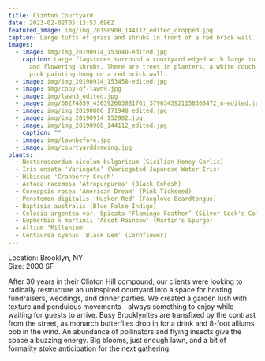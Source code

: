```yaml
---
title: Clinton Courtyard
date: 2023-02-02T05:13:53.696Z
featured_image: img/img_20190908_144112_edited_cropped.jpg
caption: Large tufts of grass and shrubs in front of a red brick wall.
images:
  - image: img/img_20190914_153040-edited.jpg
    caption: Large flagstones surround a courtyard edged with large tufts of grass
      and flowering shrubs. There are trees in planters, a white couch, and a
      pink painting hung on a red brick wall.
  - image: img/img_20190914_153458-edited.jpg
  - image: img/copy-of-lawn9.jpg
  - image: img/lawn3_edited.jpg
  - image: img/66274859_436392663881761_3796343921158368472_n-edited.jpg
  - image: img/img_20190806_171948_edited.jpg
  - image: img/img_20190914_152902.jpg
  - image: img/img_20190908_144112_edited.jpg
    caption: ""
  - image: img/lawnbefore.jpg
  - image: img/courtyarddrawing.jpg
plants:
  - Nectaroscordum siculum bulgaricum (Sicilian Honey Garlic)
  - Iris ensata 'Variegata’ (Variegated Japanese Water Iris)
  - Hibiscus 'Cranberry Crush'
  - Actaea racemosa 'Atropurpurea' (Black Cohosh)
  - Coreopsis rosea 'American Dream' (Pink Tickseed)
  - Penstemon digitalis 'Husker Red' (Foxglove Beardtongue)
  - Baptisia australis (Blue False Indigo)
  - Celosia argentea var. Spicata 'Flamingo Feather’ (Silver Cock's Comb)
  - Euphorbia x martinii 'Ascot Rainbow' (Martin's Spurge)
  - Allium 'Millenium’
  - Centaurea cyanus 'Black Gem’ (Cornflower)
---
```

L﻿ocation: Brooklyn, NY\
S﻿ize: 2000 SF

After 30 years in their Clinton Hill compound, our clients were looking to radically restructure an uninspired courtyard into a space for hosting fundraisers, weddings, and dinner parties. We created a garden lush with texture and pendulous movements - always something to enjoy while waiting for guests to arrive. Busy Brooklynites are transfixed by the contrast from the street, as monarch butterflies drop in for a drink and 8-foot alliums bob in the wind. An abundance of pollinators and flying insects give the space a buzzing energy. Big blooms, just enough lawn, and a bit of formality stoke anticipation for the next gathering.